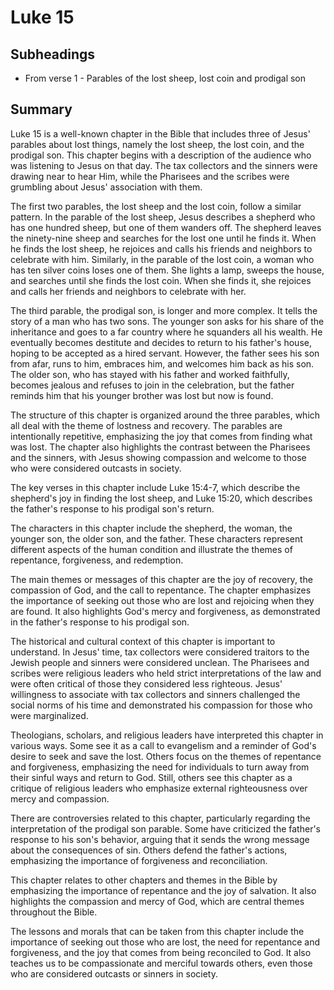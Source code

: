# Luke 15

## Subheadings

* From verse 1 - Parables of the lost sheep, lost coin and prodigal son

## Summary

Luke 15 is a well-known chapter in the Bible that includes three of Jesus' parables about lost things, namely the lost sheep, the lost coin, and the prodigal son. This chapter begins with a description of the audience who was listening to Jesus on that day. The tax collectors and the sinners were drawing near to hear Him, while the Pharisees and the scribes were grumbling about Jesus' association with them.

The first two parables, the lost sheep and the lost coin, follow a similar pattern. In the parable of the lost sheep, Jesus describes a shepherd who has one hundred sheep, but one of them wanders off. The shepherd leaves the ninety-nine sheep and searches for the lost one until he finds it. When he finds the lost sheep, he rejoices and calls his friends and neighbors to celebrate with him. Similarly, in the parable of the lost coin, a woman who has ten silver coins loses one of them. She lights a lamp, sweeps the house, and searches until she finds the lost coin. When she finds it, she rejoices and calls her friends and neighbors to celebrate with her.

The third parable, the prodigal son, is longer and more complex. It tells the story of a man who has two sons. The younger son asks for his share of the inheritance and goes to a far country where he squanders all his wealth. He eventually becomes destitute and decides to return to his father's house, hoping to be accepted as a hired servant. However, the father sees his son from afar, runs to him, embraces him, and welcomes him back as his son. The older son, who has stayed with his father and worked faithfully, becomes jealous and refuses to join in the celebration, but the father reminds him that his younger brother was lost but now is found.

The structure of this chapter is organized around the three parables, which all deal with the theme of lostness and recovery. The parables are intentionally repetitive, emphasizing the joy that comes from finding what was lost. The chapter also highlights the contrast between the Pharisees and the sinners, with Jesus showing compassion and welcome to those who were considered outcasts in society.

The key verses in this chapter include Luke 15:4-7, which describe the shepherd's joy in finding the lost sheep, and Luke 15:20, which describes the father's response to his prodigal son's return.

The characters in this chapter include the shepherd, the woman, the younger son, the older son, and the father. These characters represent different aspects of the human condition and illustrate the themes of repentance, forgiveness, and redemption.

The main themes or messages of this chapter are the joy of recovery, the compassion of God, and the call to repentance. The chapter emphasizes the importance of seeking out those who are lost and rejoicing when they are found. It also highlights God's mercy and forgiveness, as demonstrated in the father's response to his prodigal son.

The historical and cultural context of this chapter is important to understand. In Jesus' time, tax collectors were considered traitors to the Jewish people and sinners were considered unclean. The Pharisees and scribes were religious leaders who held strict interpretations of the law and were often critical of those they considered less righteous. Jesus' willingness to associate with tax collectors and sinners challenged the social norms of his time and demonstrated his compassion for those who were marginalized.

Theologians, scholars, and religious leaders have interpreted this chapter in various ways. Some see it as a call to evangelism and a reminder of God's desire to seek and save the lost. Others focus on the themes of repentance and forgiveness, emphasizing the need for individuals to turn away from their sinful ways and return to God. Still, others see this chapter as a critique of religious leaders who emphasize external righteousness over mercy and compassion.

There are controversies related to this chapter, particularly regarding the interpretation of the prodigal son parable. Some have criticized the father's response to his son's behavior, arguing that it sends the wrong message about the consequences of sin. Others defend the father's actions, emphasizing the importance of forgiveness and reconciliation.

This chapter relates to other chapters and themes in the Bible by emphasizing the importance of repentance and the joy of salvation. It also highlights the compassion and mercy of God, which are central themes throughout the Bible.

The lessons and morals that can be taken from this chapter include the importance of seeking out those who are lost, the need for repentance and forgiveness, and the joy that comes from being reconciled to God. It also teaches us to be compassionate and merciful towards others, even those who are considered outcasts or sinners in society.